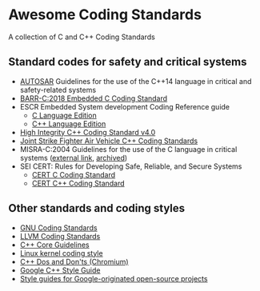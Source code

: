 # Awesome Coding Standards
A collection of C and C++ Coding Standards

## Standard codes for safety and critical systems
- [AUTOSAR](autosar-cpp14-2017.pdf) Guidelines for the use of the C++14 language in critical and safety-related systems
- [BARR-C:2018 Embedded C Coding Standard](barr-c-2018.pdf)
- ESCR Embedded System development Coding Reference guide
  - [C Language Edition](escr-c-3.0.pdf)
  - [C++ Language Edition](escr-cpp-3.0.pdf)
- [High Integrity C++ Coding Standard v4.0](hi-cpp-4.0.pdf)
- [Joint Strike Fighter Air Vehicle C++ Coding Standards](jsf-av-cpp-2015.pdf)
- MISRA-C:2004 Guidelines for the use of the C language in critical systems ([external link](http://caxapa.ru/thumbs/468328/misra-c-2004.pdf), [archived](https://web.archive.org/web/20200212072210/http://caxapa.ru/thumbs/468328/misra-c-2004.pdf))
- SEI CERT: Rules for Developing Safe, Reliable, and Secure Systems
  - [CERT C Coding Standard](sei-cert-c-2016.pdf)
  - [CERT C++ Coding Standard](sei-cert-cpp-2016.pdf)

## Other standards and coding styles
- [GNU Coding Standards](https://www.gnu.org/prep/standards/standards.html)
- [LLVM Coding Standards](https://llvm.org/docs/CodingStandards.html)
- [C++ Core Guidelines](https://isocpp.github.io/CppCoreGuidelines/CppCoreGuidelines)
- [Linux kernel coding style](https://www.kernel.org/doc/Documentation/process/coding-style.rst)
- [C++ Dos and Don'ts (Chromium)](https://chromium.googlesource.com/chromium/src/+/HEAD/styleguide/c++/c++-dos-and-donts.md)
- [Google C++ Style Guide](https://google.github.io/styleguide/cppguide.html)
- [Style guides for Google-originated open-source projects](https://github.com/google/styleguide)
